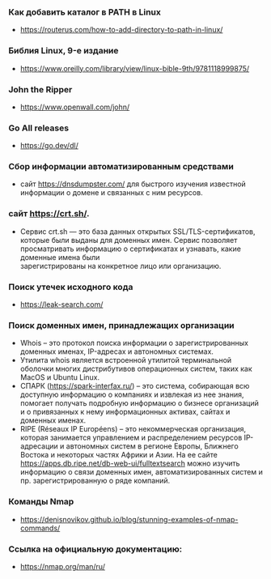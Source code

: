 ### Как добавить каталог в PATH в Linux
  * https://routerus.com/how-to-add-directory-to-path-in-linux/
### Библия Linux, 9-е издание
  * https://www.oreilly.com/library/view/linux-bible-9th/9781118999875/
### John the Ripper
  * https://www.openwall.com/john/

### Go All releases
  * https://go.dev/dl/

### Сбор информации автоматизированным средствами
  * сайт https://dnsdumpster.com/ для быстрого изучения известной информации о домене и связанных с ним ресурсов.
### сайт https://crt.sh/. 
 * Сервис crt.sh — это база данных открытых SSL/TLS-сертификатов, которые были выданы для доменных имен. Сервис позволяет просматривать информацию о сертификатах и узнавать, какие доменные имена были        
    зарегистрированы на конкретное лицо или организацию.
### Поиск утечек исходного кода
 * https://leak-search.com/
### Поиск доменных имен, принадлежащих организации
 * Whois – это протокол поиска информации о зарегистрированных доменных именах, IP-адресах и автономных системах.
 * Утилита whois является встроенной утилитой терминальной оболочки многих дистрибутивов операционных   систем, таких как MacOS и Ubuntu Linux.
 * СПАРК (https://spark-interfax.ru/) – это система, собирающая всю доступную информацию о компаниях и извлекая из нее знания,
    помогает получать подробную информацию о бизнесе организаций и о привязанных к нему информационных активах, сайтах и доменных именах.
 * RIPE (Réseaux IP Européens) – это некоммерческая организация, которая занимается управлением и распределением
    ресурсов IP-адресации и автономных систем в регионе Европы, Ближнего Востока и некоторых частях Африки и Азии.
    На ее сайте https://apps.db.ripe.net/db-web-ui/fulltextsearch можно изучить информацию о связи доменных имен, автоматизированных систем и пр. зарегистрированную о ряде компаний.
### Команды Nmap
 * https://denisnovikov.github.io/blog/stunning-examples-of-nmap-commands/
### Ссылка на официальную документацию:
 * https://nmap.org/man/ru/
